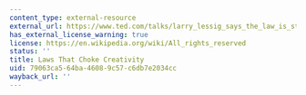 ```yaml
---
content_type: external-resource
external_url: https://www.ted.com/talks/larry_lessig_says_the_law_is_strangling_creativity?language=en
has_external_license_warning: true
license: https://en.wikipedia.org/wiki/All_rights_reserved
status: ''
title: Laws That Choke Creativity
uid: 79063ca5-64ba-4608-9c57-c6db7e2034cc
wayback_url: ''
---
```

